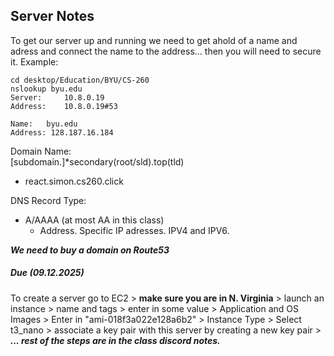 ## Server Notes
To get our server up and running we need to get ahold of a name and adress and connect the name to the address... then you will need to secure it. 
Example:
```
cd desktop/Education/BYU/CS-260
nslookup byu.edu
Server:		10.8.0.19
Address:	10.8.0.19#53

Name:	byu.edu
Address: 128.187.16.184
```

Domain Name:  
[subdomain.]*secondary(root/sld).top(tld)
- react.simon.cs260.click

DNS Record Type:
- A/AAAA (at most AA in this class)
  - Address. Specific IP adresses. IPV4 and IPV6. 

***We need to buy a domain on Route53***  
##### Due (09.12.2025)

To create a server go to EC2 > **make sure you are in N. Virginia** > launch an instance > name and tags > enter in some value > Application and OS Images > Enter in "ami-018f3a022e128a6b2" > Instance Type > Select t3_nano > associate a key pair with this server by creating a new key pair > ***... rest of the steps are in the class discord notes.***  
